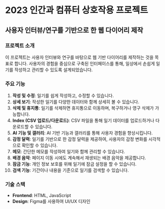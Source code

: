 

# 2023 인간과 컴퓨터 상호작용 프로젝트
## 사용자 인터뷰/연구를 기반으로 한 웹 다이어리 제작

### 프로젝트 소개
이 프로젝트는 사용자 인터뷰와 연구를 바탕으로 웹 기반 다이어리를 제작하는 것을 목표로 합니다. 사용자의 경험을 중심으로 구축된 인터페이스를 통해, 일상에서 손쉽게 일기를 작성하고 관리할 수 있도록 설계되었습니다.

### 주요 기능
1. **작성 및 수정**: 일기를 쉽게 작성하고, 수정할 수 있습니다.
2. **상세 보기**: 작성한 일기를 다양한 데이터와 함께 상세히 볼 수 있습니다.
3. **삭제 및 휴지통**: 일기를 삭제하면 휴지통으로 이동하며, 복구하거나 영구 삭제가 가능합니다.
4. **Index (CSV 업로드/다운로드)**: CSV 파일을 통해 일기 데이터를 업로드하거나 다운로드할 수 있습니다.
5. **AI 기능 및 갤러리**: AI 기반 기능과 갤러리를 통해 사용자 경험을 향상시킵니다.
6. **감정 달력**: 일기를 기반으로 한 감정 달력을 제공하여, 사용자의 감정 변화를 시각적으로 확인할 수 있습니다.
7. **메모**: 간단한 메모를 작성하여 일기와 함께 관리할 수 있습니다.
8. **배경 음악**: 페이지 이동 시에도 계속해서 재생되는 배경 음악을 제공합니다.
9. **잠금 기능**: 개인 정보 보호를 위해 일기에 잠금 설정을 할 수 있습니다.
10. **검색 기능**: 기간이나 내용을 기준으로 일기를 검색할 수 있습니다.

### 기술 스택
- **Frontend**: HTML, JavaScript
- **Design**: Figma를 사용하여 UI/UX 디자인

